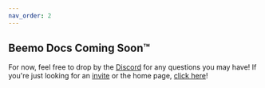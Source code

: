 ```yaml
---
nav_order: 2
---
```

## Beemo Docs Coming Soon™

For now, feel free to drop by the [Discord](https://beemo.gg/Discord) for any questions you may have! If you're just looking for an [invite](https://beemo.gg/invite) or the home page, [click here](https://beemo.gg)!
